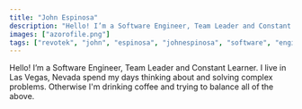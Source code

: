 ```yaml
---
title: "John Espinosa"
description: "Hello! I’m a Software Engineer, Team Leader and Constant Learner. I live in Las Vegas, Nevada..."
images: ["azorofile.png"]
tags: ["revotek", "john", "espinosa", "johnespinosa", "software", "engineer", "developer", "profile", "blogger"]
---
```


Hello! I’m a Software Engineer, Team Leader and Constant Learner. I live in Las Vegas, Nevada spend my days thinking about and solving complex problems.  Otherwise I'm drinking coffee and trying to balance all of the above.